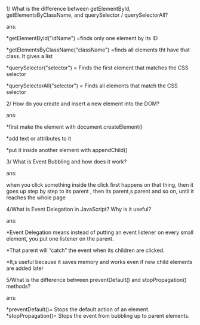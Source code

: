 1/
What is the difference between getElementById, getElementsByClassName, and querySelector / querySelectorAll?

ans:

 *getElementById("idName")  =finds only one element by its ID

 *getElementsByClassName("className") =finds all elements tht have that class. It gives a list

 *querySelector("selector")  = Finds the first element that matches the CSS selector

 *querySelectorAll("selector") = Finds all elements that match the CSS selector


 2/
 How do you create and insert a new element into the DOM?

 ans:

*first make the element with document.createElement()

*add text or attributes to it

*put it inside another element with appendChild() 


3/
What is Event Bubbling and how does it work?

ans:

when you click something inside the click first happens on that thing, then it goes up step by step to its parent , then its parent,s parent and so on, until it reaches the whole page


4/What is Event Delegation in JavaScript? Why is it useful?

ans:

*Event Delegation means  instead of putting an event listener on every small element, you put one listener on the parent.

*That parent will “catch” the event when its children are clicked.

*It,s useful because it saves memory and works even if new child elements are added later



5/What is the difference between preventDefault() and stopPropagation() methods?

ans:

*preventDefault()= Stops the default action of an element.
*stopPropagation()= Stops the event from bubbling up to parent elements.